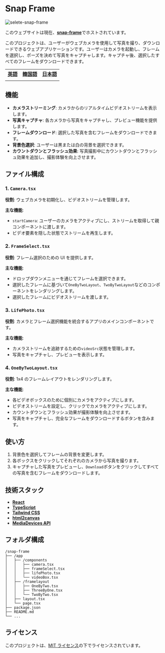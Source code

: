 # Snap Frame

![selete-snap-frame](https://i.imgur.com/Pszkoy2.png)

このウェブサイトは現在、[**snap-frame**](https://snap-frame.vercel.app)でホストされています。

このプロジェクトは、ユーザーがウェブカメラを使用して写真を撮り、ダウンロードできるウェブアプリケーションです。ユーザーはカメラを起動し、フレームを選択し、ポーズを決めて写真をキャプチャします。キャプチャ後、選択したすべてのフレームをダウンロードできます。

|                        |                                  |                                  |
| ---------------------- | -------------------------------- | -------------------------------- |
| [**英語**](/README.md) | [**韓国語**](/docs/README_ko.md) | [**日本語**](/docs/README_jp.md) |
|                        |                                  |                                  |

## 機能

- **カメラストリーミング**: カメラからのリアルタイムビデオストリームを表示します。
- **写真キャプチャ**: 各カメラから写真をキャプチャし、プレビュー機能を提供します。
- **フレームダウンロード**: 選択した写真を含むフレームをダウンロードできます。
- **背景色選択**: ユーザーは黒または白の背景を選択できます。
- **カウントダウンとフラッシュ効果**: 写真撮影中にカウントダウンとフラッシュ効果を追加し、撮影体験を向上させます。

## ファイル構成

### 1. `Camera.tsx`

**役割**: ウェブカメラを初期化し、ビデオストリームを管理します。

**主な機能**:

- `startCamera`: ユーザーのカメラをアクティブにし、ストリームを取得して親コンポーネントに渡します。
- ビデオ要素を隠した状態でストリームを再生します。

### 2. `FrameSelect.tsx`

**役割**: フレーム選択のための UI を提供します。

**主な機能**:

- ドロップダウンメニューを通じてフレームを選択できます。
- 選択したフレームに基づいて`OneByTwoLayout`、`TwoByTwoLayout`などのコンポーネントをレンダリングします。
- 選択したフレームにビデオストリームを渡します。

### 3. `LifePhoto.tsx`

**役割**: カメラとフレーム選択機能を統合するアプリのメインコンポーネントです。

**主な機能**:

- カメラストリームを追跡するための`videoSrc`状態を管理します。
- 写真をキャプチャし、プレビューを表示します。

### 4. `OneByTwoLayout.tsx`

**役割**: 1x4 のフレームレイアウトをレンダリングします。

**主な機能**:

- 各ビデオボックスのために個別にカメラをアクティブにします。
- ビデオストリームを設定し、クリックでカメラをアクティブにします。
- カウントダウンとフラッシュ効果が撮影体験を向上させます。
- 写真をキャプチャし、完全なフレームをダウンロードするボタンを含みます。

## 使い方

1. 背景色を選択してフレームの背景を変更します。
2. 各ボックスをクリックしてそれぞれのカメラから写真を撮ります。
3. キャプチャした写真をプレビューし、`Download`ボタンをクリックしてすべての写真を含むフレームをダウンロードします。

## 技術スタック

- [**React**](https://react.dev/)
- [**TypeScript**](https://www.typescriptlang.org/)
- [**Tailwind CSS**](https://tailwindcss.com/)
- [**html2canvas**](https://html2canvas.hertzen.com/)
- [**MediaDevices API**](https://developer.mozilla.org/en-US/docs/Web/API/MediaDevices)

## フォルダ構成

```
/snap-frame
├── /app
│   ├── /components
│   │   ├── camera.tsx
│   │   ├── frameSelect.tsx
│   │   ├── lifePhoto.tsx
│   │   └── videoBox.tsx
│   ├── /framelayout
│   │   ├── OneByTwo.tsx
│   │   ├── ThreeByOne.tsx
│   │   └── TwoByTwo.tsx
│   ├── layout.tsx
│   └── page.tsx
├── package.json
├── README.md
└── ...
```

## ライセンス

このプロジェクトは、[MIT ライセンス](https://mit-license.org/)の下でライセンスされています。
